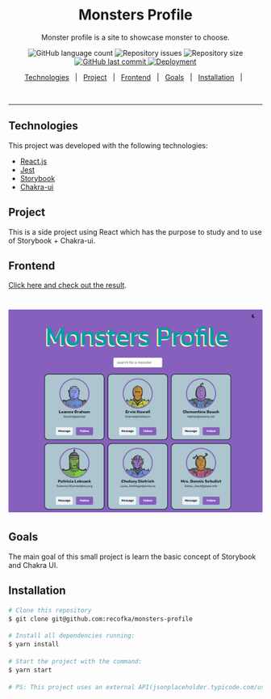 <h1 align="center">Monsters Profile</h1>

 <p align="center">Monster profile is a site to showcase monster to choose. </p>


<p align="center">

  <img alt="GitHub language count" src="https://img.shields.io/github/languages/count/recofka/monsters-profile?style=flat-square">

  <img alt="Repository issues" src="https://img.shields.io/github/languages/top/recofka/monsters-profile?style=flat-square">

  <img alt="Repository size" src="https://img.shields.io/github/repo-size/recofka/monsters-profile?style=flat-square">

  <a href="https://github.com/recofka/monsters-profile/commits/master">
    <img alt="GitHub last commit" src="https://img.shields.io/github/last-commit/recofka/monsters-profile?style=flat-square">
  </a>
  
  <a href="https://monsters-profile-one.vercel.app">
    <img alt="Deployment" src="https://img.shields.io/github/deployments/recofka/monsters-profile/production?label=Vercel">
  </a>





</p>

<p align="center">
  <a href="#technologies">Technologies</a>&nbsp;&nbsp;&nbsp;|&nbsp;&nbsp;
  <a href="#project">Project</a>&nbsp;&nbsp;&nbsp;|&nbsp;&nbsp;
  <a href="#frontend">Frontend</a>&nbsp;&nbsp;&nbsp;|&nbsp;&nbsp;
  <a href="#goals">Goals</a>&nbsp;&nbsp;&nbsp;|&nbsp;&nbsp;
  <a href="#installation">Installation</a>&nbsp;&nbsp;&nbsp;|&nbsp;&nbsp;
</p>

<br>


---

##  Technologies

This project was developed with the following technologies:

- [React.js](https://reactjs.org)
- [Jest](https://jestjs.io/)
- [Storybook](https://storybook.js.org/)
- [Chakra-ui](https://chakra-ui.com/)


##  Project

This is a side project using React which has the purpose to study and to use of Storybook + Chakra-ui.



##  Frontend
[Click here and check out the result](https://monsters-profile-one.vercel.app/).
<h1 align="center">
  <img alt="monsters-profile" title="#app-image"  src="/public/monsters-profile.png" />
</h1>



##  Goals

<p>The main goal of this small project is learn the basic concept of Storybook and Chakra UI.</p>


##  Installation

```bash
# Clone this repository
$ git clone git@github.com:recofka/monsters-profile

# Install all dependencies running:
$ yarn install

# Start the project with the command:
$ yarn start

# PS: This project uses an external API(jsonplaceholder.typicode.com/users), make sure that the API is running for a good functioning of this application

```
